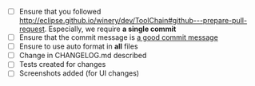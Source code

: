 <!-- describe the changes you have made here: what, why, ... -->

- [ ] Ensure that you followed http://eclipse.github.io/winery/dev/ToolChain#github---prepare-pull-request. Especially, we require **a single commit**
- [ ] Ensure that the commit message is [a good commit message](https://github.com/erlang/otp/wiki/Writing-good-commit-messages)
- [ ] Ensure to use auto format in **all** files
- [ ] Change in CHANGELOG.md described
- [ ] Tests created for changes
- [ ] Screenshots added (for UI changes)
